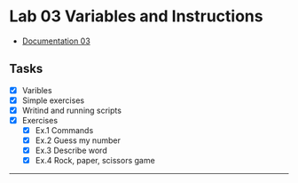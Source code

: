 # Lab 03 Variables and Instructions 
- [Documentation 03](https://github.com/Kyleann/AGH-Operating_Systems/files/10097371/05.and.06.Variables.and.instructions.pdf)

## Tasks
- [x] Varibles
- [x] Simple exercises 
- [x] Writind and running scripts
- [x] Exercises 
  - [x] Ex.1 Commands
  - [x] Ex.2 Guess my number 
  - [x] Ex.3 Describe word 
  - [x] Ex.4 Rock, paper, scissors game
----------------------------------------------------------
